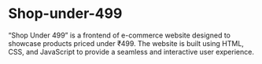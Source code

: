 # Shop-under-499
“Shop Under 499” is a frontend of e-commerce website designed to showcase products priced under ₹499. The website is built using HTML, CSS, and JavaScript to provide a seamless and interactive user experience.
